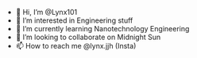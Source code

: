 - 👋 Hi, I’m @Lynx101
- 👀 I’m interested in Engineering stuff
- 🌱 I’m currently learning Nanotechnology Engineering
- 💞️ I’m looking to collaborate on Midnight Sun
- 📫 How to reach me @lynx.jjh (Insta)

<!---
Lynx101/Lynx101 is a ✨ special ✨ repository because its `README.md` (this file) appears on your GitHub profile.
You can click the Preview link to take a look at your changes.
--->
